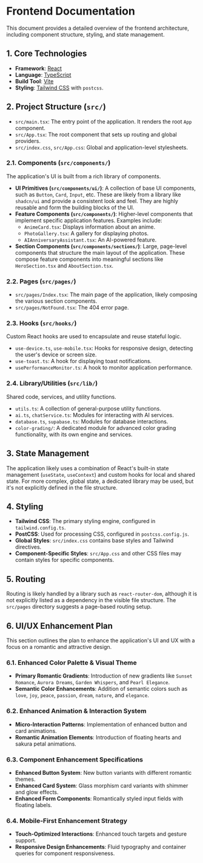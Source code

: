 # Frontend Documentation

This document provides a detailed overview of the frontend architecture, including component structure, styling, and state management.

## 1. Core Technologies

-   **Framework**: [React](https://reactjs.org/)
-   **Language**: [TypeScript](https://www.typescriptlang.org/)
-   **Build Tool**: [Vite](https://vitejs.dev/)
-   **Styling**: [Tailwind CSS](https://tailwindcss.com/) with `postcss`.

## 2. Project Structure (`src/`)

-   `src/main.tsx`: The entry point of the application. It renders the root `App` component.
-   `src/App.tsx`: The root component that sets up routing and global providers.
-   `src/index.css`, `src/App.css`: Global and application-level stylesheets.

### 2.1. Components (`src/components/`)

The application's UI is built from a rich library of components.

-   **UI Primitives (`src/components/ui/`)**: A collection of base UI components, such as `Button`, `Card`, `Input`, etc. These are likely from a library like `shadcn/ui` and provide a consistent look and feel. They are highly reusable and form the building blocks of the UI.
-   **Feature Components (`src/components/`)**: Higher-level components that implement specific application features. Examples include:
    -   `AnimeCard.tsx`: Displays information about an anime.
    -   `PhotoGallery.tsx`: A gallery for displaying photos.
    -   `AIAnniversaryAssistant.tsx`: An AI-powered feature.
-   **Section Components (`src/components/sections/`)**: Large, page-level components that structure the main layout of the application. These compose feature components into meaningful sections like `HeroSection.tsx` and `AboutSection.tsx`.

### 2.2. Pages (`src/pages/`)

-   `src/pages/Index.tsx`: The main page of the application, likely composing the various section components.
-   `src/pages/NotFound.tsx`: The 404 error page.

### 2.3. Hooks (`src/hooks/`)

Custom React hooks are used to encapsulate and reuse stateful logic.
-   `use-device.ts`, `use-mobile.tsx`: Hooks for responsive design, detecting the user's device or screen size.
-   `use-toast.ts`: A hook for displaying toast notifications.
-   `usePerformanceMonitor.ts`: A hook to monitor application performance.

### 2.4. Library/Utilities (`src/lib/`)

Shared code, services, and utility functions.
-   `utils.ts`: A collection of general-purpose utility functions.
-   `ai.ts`, `chatService.ts`: Modules for interacting with AI services.
-   `database.ts`, `supabase.ts`: Modules for database interactions.
-   `color-grading/`: A dedicated module for advanced color grading functionality, with its own engine and services.

## 3. State Management

The application likely uses a combination of React's built-in state management (`useState`, `useContext`) and custom hooks for local and shared state. For more complex, global state, a dedicated library may be used, but it's not explicitly defined in the file structure.

## 4. Styling

-   **Tailwind CSS**: The primary styling engine, configured in `tailwind.config.ts`.
-   **PostCSS**: Used for processing CSS, configured in `postcss.config.js`.
-   **Global Styles**: `src/index.css` contains base styles and Tailwind directives.
-   **Component-Specific Styles**: `src/App.css` and other CSS files may contain styles for specific components.

## 5. Routing

Routing is likely handled by a library such as `react-router-dom`, although it is not explicitly listed as a dependency in the visible file structure. The `src/pages` directory suggests a page-based routing setup.

## 6. UI/UX Enhancement Plan

This section outlines the plan to enhance the application's UI and UX with a focus on a romantic and attractive design.

### 6.1. Enhanced Color Palette & Visual Theme

-   **Primary Romantic Gradients**: Introduction of new gradients like `Sunset Romance`, `Aurora Dreams`, `Garden Whispers`, and `Pearl Elegance`.
-   **Semantic Color Enhancements**: Addition of semantic colors such as `love`, `joy`, `peace`, `passion`, `dream`, `nature`, and `elegance`.

### 6.2. Enhanced Animation & Interaction System

-   **Micro-Interaction Patterns**: Implementation of enhanced button and card animations.
-   **Romantic Animation Elements**: Introduction of floating hearts and sakura petal animations.

### 6.3. Component Enhancement Specifications

-   **Enhanced Button System**: New button variants with different romantic themes.
-   **Enhanced Card System**: Glass morphism card variants with shimmer and glow effects.
-   **Enhanced Form Components**: Romantically styled input fields with floating labels.

### 6.4. Mobile-First Enhancement Strategy

-   **Touch-Optimized Interactions**: Enhanced touch targets and gesture support.
-   **Responsive Design Enhancements**: Fluid typography and container queries for component responsiveness.

